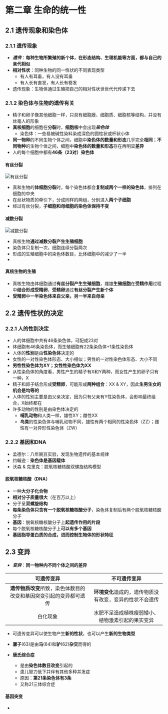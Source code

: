 # 第二章 生命的统一性

## 2.1 遗传现象和染色体

### 2.1.1 遗传现象

- ***遗传***：**每种生物所繁殖的新个体，在形态结构、生理机能等方面，都与自己的亲代相似**
- **相对性状**：同种生物的同一性状的不同表现类型
  - 有人有耳垂，有人没有耳垂
  - 有人长有直发，有人长有卷发
- 遗传现象：生物体通过生殖把自己的相对性状世世代代传递下去

### 2.1.2 染色体与生物的遗传有关

- 精子和卵子像其他细胞一样，只具有细胞膜、细胞质、细胞核等结构，并没有丝毫人的形象
- **真核细胞**的细胞在**分裂**时，**细胞核**中会出现***染色体***
  - 染色体：一些易被碱性染料染成深色的圆柱状或杆状小体
- **同一物种**的不同生物个体之间，细胞中**染色体的数量和形态**几乎完全**相同**；**不同物种**的生物个体之间，细胞中**染色体的数量和形态**存在再明显**差异**
- 人的每个细胞中都有**46条（23对）染色体**

#### 有丝分裂

![有丝分裂](https://i.ibb.co/Z2Kwkbc/image.png)

- 真和生物的**体细胞分裂**时，每个染色体都会**复制成两个一样的染色体**，排列在细胞的中央
- 在丝状物质的牵引下，分成同样的两组，分别进入**两个子细胞**
- 经过有丝分裂，**子细胞和母细胞的染色体保持不变**

#### 减数分裂

![减数分裂](https://i.ibb.co/q1sWtQF/image.png)

- 真核生物**通过减数分裂产生生殖细胞**
- 染色体只复制一次，细胞连续分裂两次
- 形成的生殖细胞中的染色体数目，比体细胞中的减少了一半
- 

#### 真核生物的生殖

- 真核生物由体细胞通过**有丝分裂产生生殖细胞**，雌雄**生殖细胞**在**受精作用**过程中**结合形成受精卵**，**受精卵**通过**有丝分裂产生新个体**
- **受精卵**中**一半染色体来自父亲，另一半来自母亲**

## 2.2 遗传性状的决定

### 2.2.1 人的性别决定

- 人的体细胞中共有46条染色体，可配成23对
- 体细胞有46条染色体，而生殖细胞有22条染色体+1条性染色体
- 人体的**性别**是由**性染色体**决定的
- 女性的一对性染色体形态、大小相似；男性的一对性染色体形态、大小不同
- **男性性染色体为XY；女性性染色体为XX**
- 从性染色体的角度看，男性产生的精子有X和Y两种，而女性产生的卵子只有一种，X
- 精子和卵子结合形成**受精卵**，可能形成**两种组合**：XX & XY，因此**生男生女的机会是均等的**
- 人体的性别主要是由父亲决定，因为只有父亲有Y性染色体，会影响最终组合，X始终都在
- 许多动物的性别是由染色体决定的
  - **哺乳动物**和人类一样，雄性XY；雌性XX
  - **鸟类**的性染色体与哺乳动物不同，雄性有两个相同的性染色体（ZZ）；雌性有一对异形性染色体（ZW）

### 2.2.2 基因和DNA

- 孟德尔：八年豌豆实验，发现生物遗传的基本规律
- 约翰逊：**染色体是基因载体**
- 沃森 & 克里克：脱氧核糖核酸双螺旋结构模型

#### 脱氧核糖核酸（DNA）

- 一种**大分子化合物**
- **相对分子质量很大**（在百万以上）
- 分子呈**双螺旋结构**
- **每条染色体只含有一个脱氧核糖核酸分子**，染色体复制后有两个脱氧核糖核酸分子
- **基因**：脱氧核糖核酸分子上**起遗传作用的片段**
- 每个脱氧核糖核酸分子上**可以有多个基因**
- **基因指导蛋白质的合成，进而控制生物体的形状特征**

## 2.3 变异

- ***变异***：**同一物种内不同个体之间的差异**

|                          可遗传变异                          |                       不可遗传变异                       |
| :----------------------------------------------------------: | :------------------------------------------------------: |
| **遗传物质改变**所致，染色体数目的改变和基因突变引起的变异都可遗传 | **环境变化**造成的，遗传物质没有改变，变异的性状不会遗传 |
|                           白化现象                           |     水肥不足造成植株瘦弱矮小、植物激素引起的果实变异     |

- 可遗传变异可以使生物产生**新的性状**，也可以产生**新的生物类型**

- **骡子**(63)是由**马**(64)和**驴**(62)**杂交**而得的
- **唐氏综合症**
  - 是由**染色体数目改变**引起的
  - 患儿智力低下并伴有其他多种并发症
  - 原因：**第21条染色体有3条**
  - 又称21三体综合症

#### 基因突变

- 
